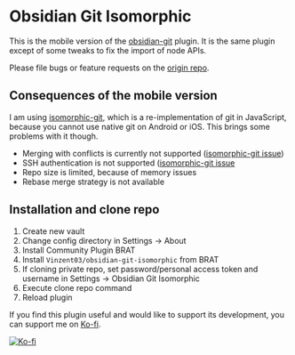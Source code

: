 # Obsidian Git Isomorphic

This is the mobile version of the [obsidian-git](https://github.com/denolehov/obsidian-git) plugin. It is the same plugin except of some tweaks to fix the import of node APIs.

Please file bugs or feature requests on the [origin repo](https://github.com/denolehov/obsidian-git/issues). 

## Consequences of the mobile version

I am using [isomorphic-git](https://isomorphic-git.org/), which is a re-implementation of git in JavaScript, because you cannot use native git on Android or iOS. This brings some problems with it though.
- Merging with conflicts is currently not supported ([isomorphic-git issue](https://github.com/isomorphic-git/isomorphic-git/issues/325))
- SSH authentication is not supported ([isomorphic-git issue](https://github.com/isomorphic-git/isomorphic-git/issues/231)
- Repo size is limited, because of memory issues
- Rebase merge strategy is not available

## Installation and clone repo

1. Create new vault
2. Change config directory in Settings -> About
3. Install Community Plugin BRAT
4. Install `Vinzent03/obsidian-git-isomorphic` from BRAT
5. If cloning private repo, set password/personal access token and username in Settings -> Obsidian Git Isomorphic
6. Execute clone repo command
7. Reload plugin



If you find this plugin useful and would like to support its development, you can support me on [Ko-fi](https://Ko-fi.com/Vinzent).

[![Ko-fi](https://ko-fi.com/img/githubbutton_sm.svg)](https://ko-fi.com/F1F195IQ5)
